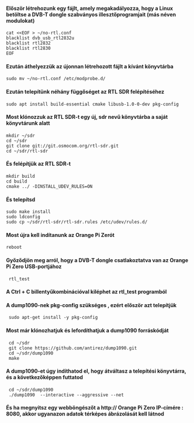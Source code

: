 #### Először létrehozunk egy fájlt, amely megakadályozza, hogy a Linux betöltse a DVB-T dongle szabványos illesztőprogramjait (más néven modulokat)
    cat <<EOF > ~/no-rtl.conf
    blacklist dvb_usb_rtl2832u
    blacklist rtl2832
    blacklist rtl2830
    EOF

#### Ezután áthelyezzük az újonnan létrehozott fájlt a kívánt könyvtárba
    sudo mv ~/no-rtl.conf /etc/modprobe.d/

#### Ezután telepítünk néhány függőséget az RTL SDR felépítéséhez
    sudo apt install build-essential cmake libusb-1.0-0-dev pkg-config

#### Most klónozzuk az RTL SDR-t egy új, sdr nevű könyvtárba a saját könyvtárunk alatt
    mkdir ~/sdr
    cd ~/sdr
    git clone git://git.osmocom.org/rtl-sdr.git
    cd ~/sdr/rtl-sdr

#### És felépítjük az RTL SDR-t
    mkdir build
    cd build
    cmake ../ -DINSTALL_UDEV_RULES=ON   

#### És telepítsd
    sudo make install
    sudo ldconfig
    sudo cp ~/sdr/rtl-sdr/rtl-sdr.rules /etc/udev/rules.d/ 

#### Most újra kell indítanunk az Orange Pi Zerót
    reboot

#### Győződjön meg arról, hogy a DVB-T dongle csatlakoztatva van az Orange Pi Zero USB-portjához
     rtl_test

#### A Ctrl + C billentyűkombinációval kiléphet az rtl_test programból

#### A dump1090-nek pkg-config szükséges , ezért először azt telepítjük
     sudo apt-get install -y pkg-config

#### Most már klónozhatjuk és lefordíthatjuk a dump1090 forráskódját
     cd ~/sdr
     git clone https://github.com/antirez/dump1090.git
     cd ~/sdr/dump1090
     make  

#### A dump1090-et úgy indíthatod el, hogy átváltasz a telepítési könyvtárra, és a következőképpen futtatod
     cd ~/sdr/dump1090
     ./dump1090  --interactive --aggressive --net  

#### És ha megnyitsz egy webböngészőt a http:// Orange Pi Zero IP-címére : 8080, akkor ugyanazon adatok térképes ábrázolását kell látnod
